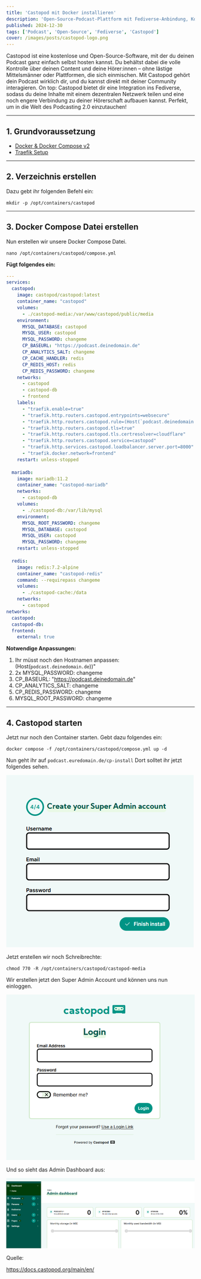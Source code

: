 ```yaml
---
title: 'Castopod mit Docker installieren'
description: 'Open-Source-Podcast-Plattform mit Fediverse-Anbindung, Kommentaren, Transkripten, Kapiteln, Videoclips und integrierten Analysen für umfassendes Hosting.'
published: 2024-12-30
tags: ['Podcast', 'Open-Source', 'Fediverse', 'Castopod']
cover: /images/posts/castopod-logo.png
---
```


Castopod ist eine kostenlose und Open-Source-Software, mit der du deinen Podcast ganz einfach selbst hosten kannst.
Du behältst dabei die volle Kontrolle über deinen Content und deine Hörer:innen – ohne lästige Mittelsmänner oder Plattformen, die sich einmischen. Mit Castopod gehört dein Podcast wirklich dir, und du kannst direkt mit deiner Community interagieren. On top: Castopod bietet dir eine Integration ins Fediverse, sodass du deine Inhalte mit einem dezentralen Netzwerk teilen und eine noch engere Verbindung zu deiner Hörerschaft aufbauen kannst. Perfekt, um in die Welt des Podcasting 2.0 einzutauchen!

---

## 1. Grundvoraussetzung

- [Docker & Docker Compose v2](/posts/server-setup#5-docker-und-docker-compose)
- [Traefik Setup](/posts/traefik)

---

## 2. Verzeichnis erstellen

Dazu gebt ihr folgenden Befehl ein:
```shell
mkdir -p /opt/containers/castopod
```

---

## 3. Docker Compose Datei erstellen

Nun erstellen wir unsere Docker Compose Datei.

```shell title="compose.yml"
nano /opt/containers/castopod/compose.yml
```

**Fügt folgendes ein:**

```yaml
---
services:
  castopod:
    image: castopod/castopod:latest
    container_name: "castopod"
    volumes:
      - ./castopod-media:/var/www/castopod/public/media
    environment:
      MYSQL_DATABASE: castopod
      MYSQL_USER: castopod
      MYSQL_PASSWORD: changeme
      CP_BASEURL: "https://podcast.deinedomain.de"
      CP_ANALYTICS_SALT: changeme
      CP_CACHE_HANDLER: redis
      CP_REDIS_HOST: redis
      CP_REDIS_PASSWORD: changeme
    networks:
      - castopod
      - castopod-db
      - frontend
    labels:
      - "traefik.enable=true"
      - "traefik.http.routers.castopod.entrypoints=websecure"
      - "traefik.http.routers.castopod.rule=(Host(`podcast.deinedomain.de`))"
      - "traefik.http.routers.castopod.tls=true"
      - "traefik.http.routers.castopod.tls.certresolver=cloudflare"
      - "traefik.http.routers.castopod.service=castopod"
      - "traefik.http.services.castopod.loadbalancer.server.port=8000"
      - "traefik.docker.network=frontend"
    restart: unless-stopped

  mariadb:
    image: mariadb:11.2
    container_name: "castopod-mariadb"
    networks:
      - castopod-db
    volumes:
      - ./castopod-db:/var/lib/mysql
    environment:
      MYSQL_ROOT_PASSWORD: changeme
      MYSQL_DATABASE: castopod
      MYSQL_USER: castopod
      MYSQL_PASSWORD: changeme
    restart: unless-stopped

  redis:
    image: redis:7.2-alpine
    container_name: "castopod-redis"
    command: --requirepass changeme
    volumes:
      - ./castopod-cache:/data
    networks:
      - castopod
networks:
  castopod:
  castopod-db:
  frontend:
    external: true
```

**Notwendige Anpassungen:**

1. Ihr müsst noch den Hostnamen anpassen: (Host(`podcast.deinedomain.de`))"
2. 2x MYSQL_PASSWORD: changeme
3. CP_BASEURL: "https://podcast.deinedomain.de"
4. CP_ANALYTICS_SALT: changeme
5. CP_REDIS_PASSWORD: changeme
6. MYSQL_ROOT_PASSWORD: changeme

---

## 4. Castopod starten

Jetzt nur noch den Container starten. Gebt dazu folgendes ein:

```shell
docker compose -f /opt/containers/castopod/compose.yml up -d
```

Nun geht ihr auf `podcast.euredomain.de/cp-install` 
Dort solltet ihr jetzt folgendes sehen.

![bild](casto1.png)

Jetzt erstellen wir noch Schreibrechte:

```shell
chmod 770 -R /opt/containers/castopod/castopod-media
```

Wir erstellen jetzt den Super Admin Account und können uns nun einloggen.

![bild](casto2.png)

Und so sieht das Admin Dashboard aus:

![bild](casto3.png)

Quelle:

https://docs.castopod.org/main/en/


